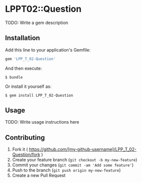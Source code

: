 # LPPT02::Question

TODO: Write a gem description

## Installation

Add this line to your application's Gemfile:

```ruby
gem 'LPP_T_02-Question'
```

And then execute:

    $ bundle

Or install it yourself as:

    $ gem install LPP_T_02-Question

## Usage

TODO: Write usage instructions here

## Contributing

1. Fork it ( https://github.com/[my-github-username]/LPP_T_02-Question/fork )
2. Create your feature branch (`git checkout -b my-new-feature`)
3. Commit your changes (`git commit -am 'Add some feature'`)
4. Push to the branch (`git push origin my-new-feature`)
5. Create a new Pull Request
